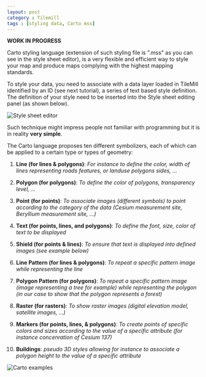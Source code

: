```yaml
---
layout: post
category : Tilemill
tags : [styling data, Carto mss]
---
```


**WORK IN PROGRESS**

Carto styling language (extension of such styling file is ".mss" as you can see in the style sheet editor), is a very flexible and efficient way to style your map and produce maps complying with the highest mapping standards.

To style your data, you need to associate with a data layer loaded in TileMill identified by an ID (see next tutorial), a series of text based style definition. The definition of your style need to be inserted into the Style sheet editing panel (as shown below).

![Style sheet editor](http://dl.dropbox.com/u/108352435/course_images/tilemill_user_interface/style_sheet_editor.gif)

Such technique might impress people not familiar with programming but it is in reality **very simple**.

The Carto language proposes ten different symbolizers, each of which can be applied to a certain type or types of geometry:

1. **Line (for lines & polygons)**: *For instance to define the color, width of lines representing roads features, or landuse polygons sides, ...*

2. **Polygon (for polygons)**: *To define the color of polygons, transparency level, ...*

3. **Point (for points)**: *To associate images (different symbols) to point according to the category of the data (Cesium measurement site, Beryllium measurement site, ...)*

4. **Text (for points, lines, and polygons)**: *To define the font, size, color of text to be displayed*

5. **Shield (for points & lines)**: *To ensure that text is displayed into defined images (see example below)*

6. **Line Pattern (for lines & polygons)**: *To repeat a specific pattern image while representing the line*

7. **Polygon Pattern (for polygons)**: *To repeat a specific pattern image (image representing a tree for example) while representing the polygon (in our case to show that the polygon represents a forest)*

8. **Raster (for rasters)**: *To show raster images (digital elevation model, satellite images, ...)*

9. **Markers (for points, lines, & polygons)**: *To create points of specific colors and sizes according to the value of a specific attribute (for instance concenration of Cesium 137)*

10. **Buildings**: *pseudo 3D styles allowing for instance to associate a polygon height to the value of a specific attribute*

![Carto examples](http://dl.dropbox.com/u/108352435/course_images/Carto/carto_examples.gif)


